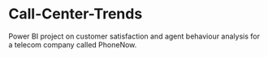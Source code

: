 # Call-Center-Trends
Power BI project on customer satisfaction and agent behaviour analysis for a telecom company called PhoneNow.
